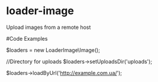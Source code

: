 # loader-image

Upload images from a remote host

#Code Examples

$loaders = new LoaderImage\Image();

//Directory for uploads
$loaders->setUploadsDir('uploads');

$loaders->loadByUrl('http://example.com.ua/');

